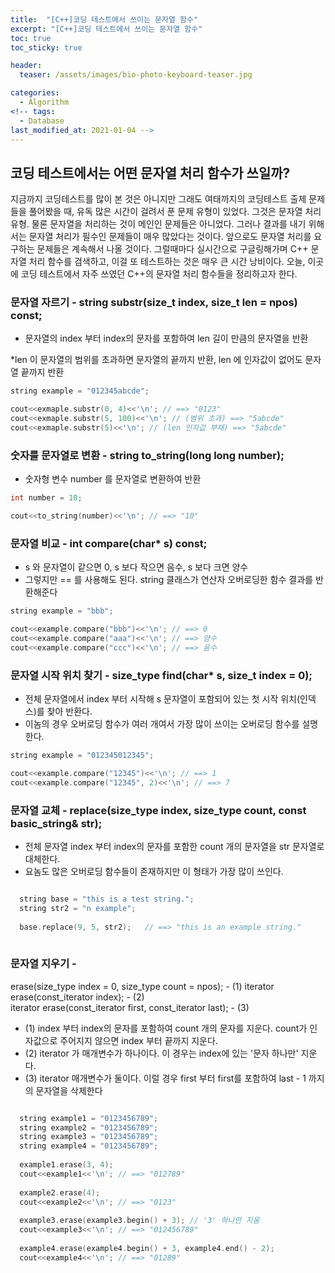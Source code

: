 ```yaml
---
title:  "[C++]코딩 테스트에서 쓰이는 문자열 함수"
excerpt: "[C++]코딩 테스트에서 쓰이는 문자열 함수"
toc: true
toc_sticky: true

header:
  teaser: /assets/images/bio-photo-keyboard-teaser.jpg

categories:
  - Algorithm
<!-- tags:
  - Database 
last_modified_at: 2021-01-04 -->
---
```

## 코딩 테스트에서는 어떤 문자열 처리 함수가 쓰일까?
지금까지 코딩테스트를 많이 본 것은 아니지만 그래도 여태까지의 코딩테스트 출제 문제들을 풀어봤을 때, 유독 많은 시간이 걸려서 푼 문제 유형이 있었다.
그것은 문자열 처리 유형. 물론 문자열을 처리하는 것이 메인인 문제들은 아니었다. 그러나 결과를 내기 위해서는 문자열 처리가 필수인 문제들이 매우 많았다는 것이다.
앞으로도 문자열 처리를 요구하는 문제들은 계속해서 나올 것이다. 그럴때마다 실시간으로 구글링해가며 C++ 문자열 처리 함수를 검색하고, 이걸 또 테스트하는 것은 매우 큰 시간 낭비이다.
오늘, 이곳에 코딩 테스트에서 자주 쓰였던 C++의 문자열 처리 함수들을 정리하고자 한다.


### 문자열 자르기 - string substr(size_t index, size_t len = npos) const; 

- 문자열의 index 부터 index의 문자를 포함하여 len 길이 만큼의 문자열을 반환<br>

*len 이 문자열의 범위를 초과하면 문자열의 끝까지 반환, len 에 인자값이 없어도 문자열 끝까지 반환

```c++ 
string example = "012345abcde";

cout<<exmaple.substr(0, 4)<<'\n'; // ==> "0123" 
cout<<exmaple.substr(5, 100)<<'\n'; // (범위 초과) ==> "5abcde" 
cout<<exmaple.substr(5)<<'\n'; // (len 인자값 부재) ==> "5abcde"
```
 
### 숫자를 문자열로 변환 - string to_string(long long number);
 
- 숫자형 변수 number 를 문자열로 변환하여 반환

```c++ 
int number = 10;

cout<<to_string(number)<<'\n'; // ==> "10" 
```

 ### 문자열 비교 - int compare(char* s) const;
 
- s 와 문자열이 같으면 0, s 보다 작으면 음수, s 보다 크면 양수
- 그렇지만 == 를 사용해도 된다. string 클래스가 연산자 오버로딩한 함수 결과를 반환해준다

```c++ 
string example = "bbb";

cout<<example.compare("bbb")<<'\n'; // ==> 0
cout<<example.compare("aaa")<<'\n'; // ==> 양수 
cout<<example.compare("ccc")<<'\n'; // ==> 음수
```

### 문자열 시작 위치 찾기 - size_type find(char* s, size_t index = 0);

- 전체 문자열에서 index 부터 시작해 s 문자열이 포함되어 있는 첫 시작 위치(인덱스)를 찾아 반환다.
- 이놈의 경우 오버로딩 함수가 여러 개여서 가장 많이 쓰이는 오버로딩 함수를 설명한다.

```c++ 
string example = "012345012345";

cout<<example.compare("12345")<<'\n'; // ==> 1
cout<<example.compare("12345", 2)<<'\n'; // ==> 7
```

### 문자열 교체 - replace(size_type index, size_type count, const basic_string& str);

- 전체 문자열 index 부터 index의 문자를 포함한 count 개의 문자열을 str 문자열로 대체한다.
- 요놈도 많은 오버로딩 함수들이 존재하지만 이 형태가 가장 많이 쓰인다.

```c++ 

  string base = "this is a test string.";
  string str2 = "n example";
  
  base.replace(9, 5, str2);   // ==> "this is an example string."
  
```


### 문자열 지우기 - 
erase(size_type index = 0, size_type count = npos); - (1)
iterator erase(const_iterator index);            - (2)         
iterator erase(const_iterator first, const_iterator last); - (3)

- (1) index 부터 index의 문자를 포함하여 count 개의 문자를 지운다. count가 인자값으로 주어지지 않으면 index 부터 끝까지 지운다.
- (2) iterator 가 매개변수가 하나이다. 이 경우는 index에 있는 '문자 하나만' 지운다.
- (3) iterator 매개변수가 둘이다. 이럴 경우 first 부터 first를 포함하여 last - 1 까지의 문자열을 삭제한다


```c++ 

  string example1 = "0123456789";
  string example2 = "0123456789";
  string example3 = "0123456789";
  string example4 = "0123456789";
  
  example1.erase(3, 4); 
  cout<<example1<<'\n'; // ==> "012789"
  
  example2.erase(4); 
  cout<<example2<<'\n'; // ==> "0123"
  
  example3.erase(example3.begin() + 3); // '3' 하나만 지움
  cout<<example3<<'\n'; // ==> "012456789"
  
  example4.erase(example4.begin() + 3, example4.end() - 2);
  cout<<example4<<'\n'; // ==> "01289"
  
```
